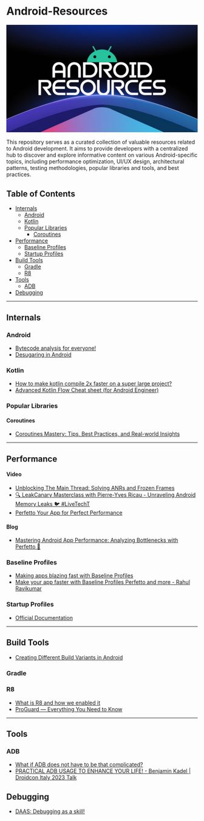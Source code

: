 # Android-Resources
![android-resources-cover](./cover.jpeg)

This repository serves as a curated collection of valuable resources related to Android development. It aims to provide developers with a centralized hub to discover and explore informative content on various Android-specific topics, including performance optimization, UI/UX design, architectural patterns, testing methodologies, popular libraries and tools, and best practices.

## Table of Contents
- [Internals](#internals)
  - [Android](#android)
  - [Kotlin](#kotlin)
  - [Popular Libraries](#popular-libraries)
    - [Coroutines](#coroutines)
- [Performance](#performance)
  - [Baseline Profiles](#baseline-profiles)
  - [Startup Profiles](#startup-profiles)
- [Build Tools](#build-tools)
  - [Gradle](#gradle)
  - [R8](#r8)
- [Tools](#tools)
  - [ADB](#adb)
- [Debugging](#debugging)

<hr/>  

## Internals
### Android
- [Bytecode analysis for everyone!](https://youtu.be/6cYmdoeZ1OY)
- [Desugaring in Android](https://blog.mindorks.com/desugaring-in-android/)
### Kotlin
- [How to make kotlin compile 2x faster on a super large project?](https://www.droidcon.com/2024/08/11/how-to-make-kotlin-compile-2x-faster-on-a-super-large-project/)
- [Advanced Kotlin Flow Cheat sheet (for Android Engineer)](https://medium.com/@galou.minisini/advanced-kotlin-flow-cheat-sheet-for-android-engineer-cb8157d4f848)
### Popular Libraries
#### Coroutines
- [Coroutines Mastery: Tips, Best Practices, and Real-world Insights](https://www.droidcon.com/2024/08/30/coroutines-mastery-tips-best-practices-and-real-world-insights/)

<hr/>

## Performance
#### Video
- [Unblocking The Main Thread: Solving ANRs and Frozen Frames](https://youtu.be/BSB7ZLNm9ac)
- [🔍 LeakCanary Masterclass with Pierre-Yves Ricau - Unraveling Android Memory Leaks 🐦 #LiveTechT](https://youtu.be/ZdZSGnJw3mY)
- [Perfetto Your App for Perfect Performance](https://www.droidcon.com/2024/08/30/perfetto-your-app-for-perfect-performance/)
#### Blog
- [Mastering Android App Performance: Analyzing Bottlenecks with Perfetto 🚦](https://blog.shreyaspatil.dev/mastering-android-app-performance-analyzing-bottlenecks-with-perfetto)


### Baseline Profiles
- [Making apps blazing fast with Baseline Profiles](https://youtu.be/yJm5On5Gp4c)
- [Make your app faster with Baseline Profiles Perfetto and more - Rahul Ravikumar](https://youtu.be/7bLTmPpUIno)

### Startup Profiles
- [Official Documentation](https://developer.android.com/topic/performance/baselineprofiles/dex-layout-optimizations)

<hr/>

## Build Tools
- [Creating Different Build Variants in Android](https://blog.mindorks.com/build-variants-in-android/)
### Gradle
### R8
- [What is R8 and how we enabled it](https://stefma.medium.com/what-is-r8-and-how-we-enabled-it-4f5764a7ff9c#:~:text=The%20R8%20compiler%20detects%20unused,also%20optimizes%20the%20source%20code.)
- [ProGuard — Everything You Need to Know](https://medium.com/@attilaptkai/proguard-everything-you-need-to-know-bb5ff9c04bcd)

<hr/>

## Tools
### ADB
- [What if ADB does not have to be that complicated?](https://youtu.be/auiGFhKBDAE)
- [PRACTICAL ADB USAGE TO ENHANCE YOUR LIFE! - Benjamin Kadel | Droidcon Italy 2023 Talk](https://youtu.be/KFnqoze9nZc)
 
## Debugging
- [DAAS: Debugging as a skill!](https://www.droidcon.com/2024/08/30/daas-debugging-as-a-skill/)


